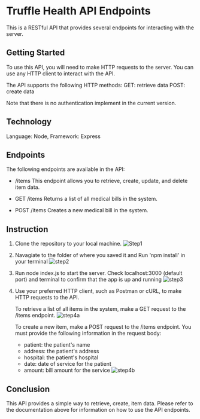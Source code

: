 # Truffle Health API Endpoints 
This is a RESTful API that provides several endpoints for interacting with the server.

## Getting Started
To use this API, you will need to make HTTP requests to the server. You can use any HTTP client to interact with the API.

The API supports the following HTTP methods:
GET: retrieve data
POST: create data

Note that there is no authentication implement in the current version.

## Technology
Language: Node, Framework: Express

## Endpoints
The following endpoints are available in the API:
- /items
This endpoint allows you to retrieve, create, update, and delete item data.

- GET /items
Returns a list of all medical bills in the system.

- POST /items
Creates a new medical bill in the system.

## Instruction
1. Clone the repository to your local machine.
![Step1](https://user-images.githubusercontent.com/83096156/219266621-5c267917-744c-4f4f-92e8-3471a69397e7.gif)
2. Navagiate to the folder of where you saved it and Run 'npm install' in your terminal
![step2](https://user-images.githubusercontent.com/83096156/219267186-fcf9e852-b731-4f15-bf41-11d648c48b65.gif)
4. Run node index.js to start the server. Check localhost:3000 (default port) and terminal to confirm that the app is up and running
![step3](https://user-images.githubusercontent.com/83096156/219267405-a4fa7225-428d-4ead-a5fa-bd74020495c3.gif)
5. Use your preferred HTTP client, such as Postman or cURL, to make HTTP requests to the API.
    
    To retrieve a list of all items in the system, make a GET request to the /items endpoint.
![step4a](https://user-images.githubusercontent.com/83096156/219267744-963403db-33e3-49dc-b171-7071f0fedc59.gif)
    
    To create a new item, make a POST request to the /items endpoint. You must provide the following information in the request body:
    - patient: the patient's name
    - address: the patient's address
    - hospital: the patient's hospital 
    - date: date of service for the patient
    - amount: bill amount for the service
![step4b](https://user-images.githubusercontent.com/83096156/219268692-8b2ba63e-c7d8-4d25-a6b8-76effc50fa28.gif)

## Conclusion
This API provides a simple way to retrieve, create, item data. Please refer to the documentation above for information on how to use the API endpoints.


